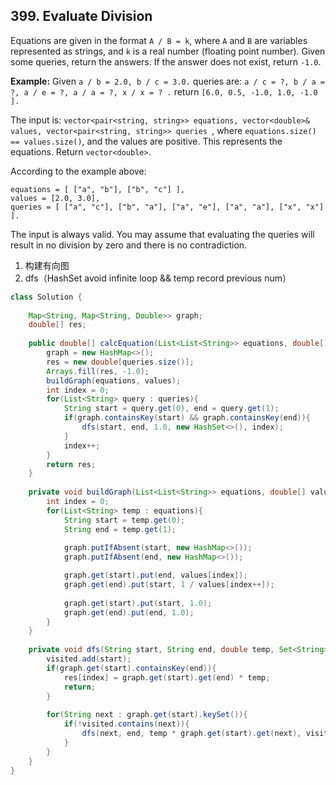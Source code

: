 ## 399. Evaluate Division

Equations are given in the format `A / B = k`, where `A` and `B` are variables represented as strings, and `k` is a real number (floating point number). Given some queries, return the answers. If the answer does not exist, return `-1.0`.

**Example:**
Given `a / b = 2.0, b / c = 3.0.`
queries are: `a / c = ?, b / a = ?, a / e = ?, a / a = ?, x / x = ? .`
return `[6.0, 0.5, -1.0, 1.0, -1.0 ].`

The input is: `vector<pair<string, string>> equations, vector<double>& values, vector<pair<string, string>> queries `, where `equations.size() == values.size()`, and the values are positive. This represents the equations. Return `vector<double>`.

According to the example above:

```
equations = [ ["a", "b"], ["b", "c"] ],
values = [2.0, 3.0],
queries = [ ["a", "c"], ["b", "a"], ["a", "e"], ["a", "a"], ["x", "x"] ]. 
```

 

The input is always valid. You may assume that evaluating the queries will result in no division by zero and there is no contradiction.



1. 构建有向图
2. dfs（HashSet avoid infinite loop && temp record previous num）



```java
class Solution {
    
    Map<String, Map<String, Double>> graph;
    double[] res;
    
    public double[] calcEquation(List<List<String>> equations, double[] values, List<List<String>> queries) {
        graph = new HashMap<>();
        res = new double[queries.size()];
        Arrays.fill(res, -1.0);
        buildGraph(equations, values);
        int index = 0;
        for(List<String> query : queries){
            String start = query.get(0), end = query.get(1);
            if(graph.containsKey(start) && graph.containsKey(end)){
                dfs(start, end, 1.0, new HashSet<>(), index);  
            }
            index++;
        }
        return res;
    }
    
    private void buildGraph(List<List<String>> equations, double[] values){
        int index = 0;
        for(List<String> temp : equations){
            String start = temp.get(0);
            String end = temp.get(1);
            
            graph.putIfAbsent(start, new HashMap<>());
            graph.putIfAbsent(end, new HashMap<>());

            graph.get(start).put(end, values[index]);
            graph.get(end).put(start, 1 / values[index++]);
            
            graph.get(start).put(start, 1.0);
            graph.get(end).put(end, 1.0);
        }
    }
    
    private void dfs(String start, String end, double temp, Set<String> visited, int index){
        visited.add(start);
        if(graph.get(start).containsKey(end)){
            res[index] = graph.get(start).get(end) * temp;
            return;
        }
        
        for(String next : graph.get(start).keySet()){
            if(!visited.contains(next)){
                dfs(next, end, temp * graph.get(start).get(next), visited, index);
            }
        }
    }
}
```

